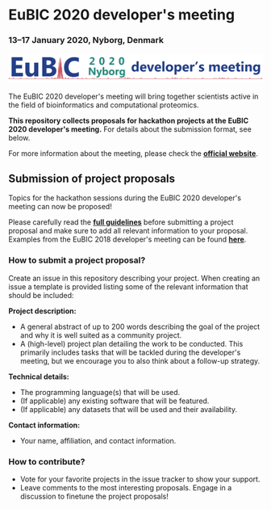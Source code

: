 # EuBIC 2020 developer's meeting
### 13&ndash;17 January 2020, Nyborg, Denmark

![Logo](logo_2020.png)

The EuBIC 2020 developer's meeting will bring together scientists active in the field of bioinformatics and computational proteomics.

__This repository collects proposals for hackathon projects at the EuBIC 2020 developer's meeting.__ For details about the submission format, see below.

For more information about the meeting, please check the **[official website](https://eubic-ms.org/events/2020-developers-meeting/)**.

## Submission of project proposals 

Topics for the hackathon sessions during the EuBIC 2020 developer's meeting can now be proposed!

Please carefully read the **[full guidelines](https://github.com/eubic/EuBIC2020/blob/master/FullGuidelines.md)** before submitting a project proposal and make sure to add all relevant information to your proposal. Examples from the EuBIC 2018 developer's meeting can be found **[here](https://github.com/eubic/eubic18/issues)**.

### How to submit a project proposal?

Create an issue in this repository describing your project. When creating an issue a template is provided listing some of the relevant information that should be included:

**Project description:**

- A general abstract of up to 200 words describing the goal of the project and why it is well suited as a community project.
- A (high-level) project plan detailing the work to be conducted. This primarily includes tasks that will be tackled during the developer's meeting, but we encourage you to also think about a follow-up strategy.

**Technical details:**

- The programming language(s) that will be used.
- (If applicable) any existing software that will be featured.
- (If applicable) any datasets that will be used and their availability.

**Contact information:**

- Your name, affiliation, and contact information.

### How to contribute?

- Vote for your favorite projects in the issue tracker to show your support.
- Leave comments to the most interesting proposals. Engage in a discussion to finetune the project proposals!

